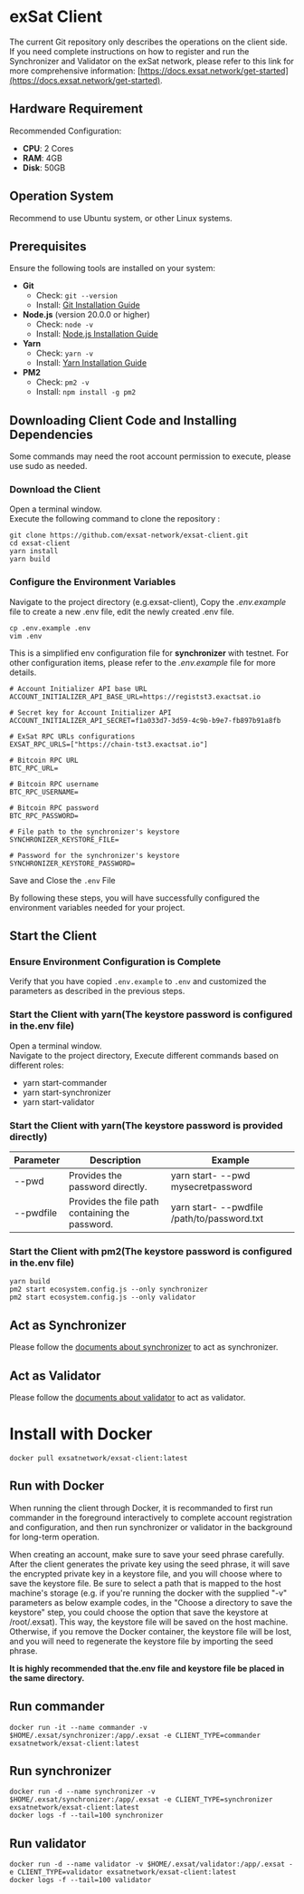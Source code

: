 # exSat Client

The current Git repository only describes the operations on the client side. If you need complete instructions on how to
register and run the Synchronizer and Validator on the exSat network, please refer to this link for more comprehensive
information: [https://docs.exsat.network/get-started](https://docs.exsat.network/get-started).

## Hardware Requirement

Recommended Configuration:

- **CPU**: 2 Cores
- **RAM**: 4GB
- **Disk**: 50GB

## Operation System

Recommend to use Ubuntu system, or other Linux systems.

## Prerequisites

Ensure the following tools are installed on your system:

- **Git**
    - Check: `git --version`
    - Install: [Git Installation Guide](https://git-scm.com/book/en/v2/Getting-Started-Installing-Git)
- **Node.js** (version 20.0.0 or higher)
    - Check: `node -v`
    - Install: [Node.js Installation Guide](https://nodejs.org/en/download/package-manager)
- **Yarn**
    - Check: `yarn -v`
    - Install: [Yarn Installation Guide](https://classic.yarnpkg.com/en/docs/install)
- **PM2**
    - Check: `pm2 -v`
    - Install: `npm install -g pm2`

## Downloading Client Code and Installing Dependencies

Some commands may need the root account permission to execute, please use sudo as needed.

### Download the Client

Open a terminal window.  
Execute the following command to clone the repository :

```shell
git clone https://github.com/exsat-network/exsat-client.git
cd exsat-client
yarn install
yarn build
```

### Configure the Environment Variables

Navigate to the project directory (e.g.exsat-client), Copy the *.env.example* file to create a new .env file, edit the
newly created .env file.

```
cp .env.example .env
vim .env
```

This is a simplified env configuration file for **synchronizer** with testnet. For other configuration items, please
refer to the *.env.example* file for more details.

```
# Account Initializer API base URL
ACCOUNT_INITIALIZER_API_BASE_URL=https://registst3.exactsat.io

# Secret key for Account Initializer API
ACCOUNT_INITIALIZER_API_SECRET=f1a033d7-3d59-4c9b-b9e7-fb897b91a8fb

# ExSat RPC URLs configurations
EXSAT_RPC_URLS=["https://chain-tst3.exactsat.io"]

# Bitcoin RPC URL
BTC_RPC_URL=

# Bitcoin RPC username
BTC_RPC_USERNAME=

# Bitcoin RPC password
BTC_RPC_PASSWORD=

# File path to the synchronizer's keystore
SYNCHRONIZER_KEYSTORE_FILE=

# Password for the synchronizer's keystore
SYNCHRONIZER_KEYSTORE_PASSWORD=
```

Save and Close the `.env` File

By following these steps, you will have successfully configured the environment variables needed for your project.

## Start the Client

### Ensure Environment Configuration is Complete

Verify that you have copied `.env.example` to `.env` and customized the parameters as described in the previous steps.

### Start the Client with yarn(The keystore password is configured in the.env file)

Open a terminal window.  
Navigate to the project directory, Execute different commands based on different roles:

- yarn start-commander
- yarn start-synchronizer
- yarn start-validator

### Start the Client with yarn(The keystore password is provided directly)

| Parameter | Description                                     | Example                                                 |
|-----------|-------------------------------------------------|---------------------------------------------------------|
| --pwd     | Provides the password directly.                 | yarn start-<clientType> --pwd mysecretpassword          |
| --pwdfile | Provides the file path containing the password. | yarn start-<clientType> --pwdfile /path/to/password.txt |

### Start the Client with pm2(The keystore password is configured in the.env file)

```shell
yarn build
pm2 start ecosystem.config.js --only synchronizer
pm2 start ecosystem.config.js --only validator
```

## Act as Synchronizer

Please follow the [documents about synchronizer](https://docs.exsat.network/get-started/synchronizer-mining-pools/run-as-synchronizer)
to act as synchronizer.

## Act as Validator

Please follow the [documents about validator](https://docs.exsat.network/get-started/validators/run-as-validator) to act
as validator.

# Install with Docker

`docker pull exsatnetwork/exsat-client:latest`

## Run with Docker

When running the client through Docker, it is recommanded to first run commander in the foreground interactively to
complete account registration and configuration, and then run synchronizer or validator in the background for long-term
operation.

When creating an account, make sure to save your seed phrase carefully. After the client generates the private key using
the seed phrase, it will save the encrypted private key in a keystore file, and you will choose where to save the
keystore file. Be sure to select a path that is mapped to the host machine's storage (e.g. if you're running the docker
with the supplied "-v" parameters as below example codes, in the "Choose a directory to save the keystore" step, you
could choose the option that save the keystore at /root/.exsat). This way, the keystore file will be saved on the host
machine. Otherwise, if you remove the Docker container, the keystore file will be lost, and you will need to regenerate
the keystore file by importing the seed phrase.

**It is highly recommended that the.env file and keystore file be placed in the same directory.**

## Run commander

```shell
docker run -it --name commander -v $HOME/.exsat/synchronizer:/app/.exsat -e CLIENT_TYPE=commander exsatnetwork/exsat-client:latest
```

## Run synchronizer

```shell
docker run -d --name synchronizer -v $HOME/.exsat/synchronizer:/app/.exsat -e CLIENT_TYPE=synchronizer exsatnetwork/exsat-client:latest
docker logs -f --tail=100 synchronizer
```


## Run validator

```shell
docker run -d --name validator -v $HOME/.exsat/validator:/app/.exsat -e CLIENT_TYPE=validator exsatnetwork/exsat-client:latest
docker logs -f --tail=100 validator
```
